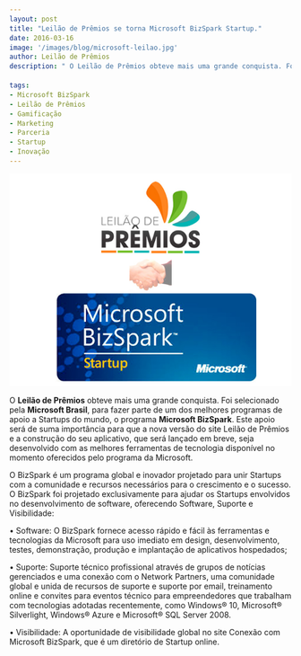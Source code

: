 ```yaml
---
layout: post
title: "Leilão de Prêmios se torna Microsoft BizSpark Startup."
date: 2016-03-16
image: '/images/blog/microsoft-leilao.jpg'
author: Leilão de Prêmios
description: " O Leilão de Prêmios obteve mais uma grande conquista. Foi selecionado pela Microsoft Brasil para fazer parte de um dos melhores programas de apoio a Startups do mundo, o programa Microsoft BizSpark. Este apoio será de suma importância para que a nova versão do site Leilão de Prêmios e a construção do seu aplicativo, que será lançado em breve, seja desenvolvido com as melhores ferramentas de tecnologia disponível no momento oferecidos pelo programa da Microsoft. "

tags:
- Microsoft BizSpark
- Leilão de Prêmios
- Gamificação
- Marketing 
- Parceria
- Startup
- Inovação
---
```


![Alt text](/images/blog/microsoft-leilao.jpg)

O <strong>Leilão de Prêmios</strong> obteve mais uma grande conquista. Foi selecionado pela <strong>Microsoft Brasil</strong>, para fazer parte de um dos melhores programas de apoio a Startups do mundo, o programa <strong>Microsoft BizSpark</strong>. Este apoio será de suma importância para que a nova versão do site Leilão de Prêmios e a construção do seu aplicativo, que será lançado em breve, seja desenvolvido com as melhores ferramentas de tecnologia disponível no momento oferecidos pelo programa da Microsoft. 

O BizSpark é um programa global e inovador projetado para unir Startups com a comunidade e recursos necessários para o crescimento e o sucesso. O BizSpark foi projetado exclusivamente para ajudar os Startups envolvidos no desenvolvimento de software, oferecendo Software, Suporte e Visibilidade: 

• Software: O BizSpark fornece acesso rápido e fácil às ferramentas e tecnologias da Microsoft para uso imediato em design, desenvolvimento, testes, demonstração, produção e implantação de aplicativos hospedados; 

• Suporte: Suporte técnico profissional através de grupos de notícias gerenciados e uma conexão com o Network Partners, uma comunidade global e unida de recursos de suporte e suporte por email, treinamento online e convites para eventos técnico para empreendedores que trabalham com tecnologias adotadas recentemente, como Windows® 10, Microsoft® Silverlight, Windows® Azure e Microsoft® SQL Server 2008. 

• Visibilidade: A oportunidade de visibilidade global no site Conexão com Microsoft BizSpark, que é um diretório de Startup online.
